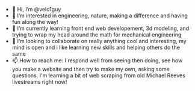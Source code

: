 - 👋 Hi, I’m @velo1guy
- 👀 I’m interested in engineering, nature, making a difference and having fun along the way!
- 🌱 I’m currently learning front end web developement, 3d modeling, and trying to wrap my head around the math for mechanical engineering
- 💞️ I’m looking to collaborate on really anything cool and interesting, my mind is open and i like learning new skills and helping others do the same
- 📫 How to reach me: I respond well from seeing then doing, see how you make a website and then try to make  my own, asking some questions. I'm learning a bit of web scraping from 
old Michael Reeves livestreams right now!
